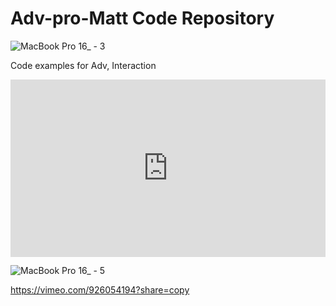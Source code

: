 # Adv-pro-Matt Code Repository

![MacBook Pro 16_ - 3](https://github.com/supy1125/Adv-pro-Matt/assets/158603144/7a0aeed7-f5ea-4f88-b484-7fb04874ea2d)


Code examples for Adv, Interaction

<div style="padding:56.25% 0 0 0;position:relative;"><iframe src="https://player.vimeo.com/video/918155859?badge=0&amp;autopause=0&amp;player_id=0&amp;app_id=58479" frameborder="0" allow="autoplay; fullscreen; picture-in-picture" style="position:absolute;top:0;left:0;width:100%;height:100%;" title="IMG_5069"></iframe></div>



![MacBook Pro 16_ - 5](https://github.com/supy1125/Adv-pro-Matt/assets/158603144/71d0ee8a-0c1e-454a-848b-c030f505a525)

https://vimeo.com/926054194?share=copy
